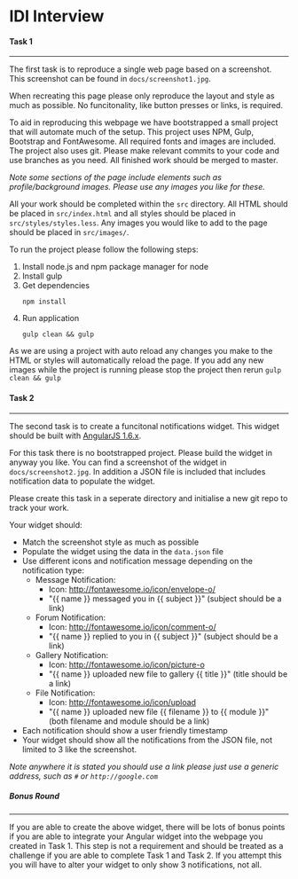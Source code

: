 # IDI Interview

#### Task 1
---

The first task is to reproduce a single web page based on a screenshot. This screenshot can be found in `docs/screenshot1.jpg`.

When recreating this page please only reproduce the layout and style as much as possible. No funcitonality, like button presses or links, is required.

To aid in reproducing this webpage we have bootstrapped a small project that will automate much of the setup. This project uses NPM, Gulp, Bootstrap and FontAwesome. All required fonts and images are included. The project also uses git. Please make relevant commits to your code and use branches as you need. All finished work should be merged to master.

*Note some sections of the page include elements such as profile/background images. Please use any images you like for these.*

All your work should be completed within the `src` directory. All HTML should be placed in `src/index.html` and all styles should be placed in `src/styles/styles.less`. Any images you would like to add to the page should be placed in `src/images/`.

To run the project please follow the following steps:

1. Install node.js and npm package manager for node
2. Install gulp
3. Get dependencies
    ```
    npm install
    ```
4. Run application
    ```
    gulp clean && gulp
    ```

As we are using a project with auto reload any changes you make to the HTML or styles will automatically reload the page. If you add any new images while the project is running please stop the project then rerun `gulp clean && gulp`
    
#### Task 2
---
The second task is to create a funcitonal notifications widget. This widget should be built with [AngularJS 1.6.x](https://angularjs.org/).

For this task there is no bootstrapped project. Please build the widget in anyway you like. You can find a screenshot of the widget in `docs/screenshot2.jpg`. In addition a JSON file is included that includes notification data to populate the widget.

Please create this task in a seperate directory and initialise a new git repo to track your work.

Your widget should:
* Match the screenshot style as much as possible
* Populate the widget using the data in the `data.json` file
* Use different icons and notification message depending on the notification type:
    * Message Notification:
        * Icon: http://fontawesome.io/icon/envelope-o/
        * "{{ name }} messaged you in {{ subject }}" (subject should be a link)
    * Forum Notification:
        * Icon: http://fontawesome.io/icon/comment-o/
        * "{{ name }} replied to you in {{ subject }}" (subject should be a link)
    * Gallery Notification: 
        * Icon: http://fontawesome.io/icon/picture-o
        * "{{ name }} uploaded new file to gallery {{ title }}" (title should be a link)
    * File Notification: 
        * Icon: http://fontawesome.io/icon/upload
        * "{{ name }} uploaded new file {{ filename }} to {{ module }}" (both filename and module should be a link)
* Each notification should show a user friendly timestamp
* Your widget should show all the notifications from the JSON file, not limited to 3 like the screenshot.

*Note anywhere it is stated you should use a link please just use a generic address, such as `#` or `http://google.com`*

##### Bonus Round
---
If you are able to create the above widget, there will be lots of bonus points if you are able to integrate your Angular widget into the webpage you created in Task 1. This step is not a requirement and should be treated as a challenge if you are able to complete Task 1 and Task 2. If you attempt this you will have to alter your widget to only show 3 notifications, not all.
